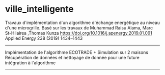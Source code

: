 # ville_intelligente
Travaux d'implémentation d'un algorithme d'échange energétique au niveau d'une microgrille.
Basé sur les travaux de
Muhammad Raisu Alama, Marc St-Hilairea ,Thomas Kunza
https://doi.org/10.1016/j.apenergy.2019.01.091
Applied Energy 238 (2019) 1434–1443


* * * * * * * * * * * * * 
Implémentation de l'algorithme ECOTRADE +
Simulation sur 2 maisons
Récupération de données et nettoyage de donnée pour une future intégration à l'algorithme
**************************
